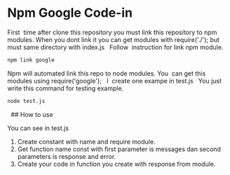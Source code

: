 # Npm Google Code-in
First  time after clone this repository you must link this repository to npm modules. When you dont link it you can get modules with require('./'); but must same directory with index.js
 
Follow  instruction for link npm module.
```bash
npm link google 
```
Npm will automated link this repo to node modules.
You  can get this modules using require('google');
 
I  create one exampe in test.js
 
You just write this command for testing example.
``` bash
node test.js    
```
 
## How to use

You can see in test.js
1. Create constant with name and require module.
1. Get function name const with first parameter is messages dan second parameters is response and error.
1. Create your code in function you create with response from module.
